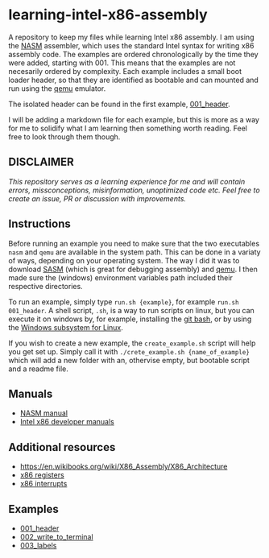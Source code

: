 # learning-intel-x86-assembly

A repository to keep my files while learning Intel x86 assembly. I am using the [NASM](https://www.nasm.us/) assembler, which uses the standard Intel syntax for writing x86 assembly code. The examples are ordered chronologically by the time they were added, starting with 001. This means that the examples are not necesarily ordered by complexity. Each example includes a small boot loader header, so that they are identified as bootable and can mounted and run using the [qemu](https://www.qemu.org/) emulator.

The isolated header can be found in the first example, [001_header](001_header/001_header.md).

I will be adding a markdown file for each example, but this is more as a way for me to solidify what I am learning then something worth reading. Feel free to look through them though.

## DISCLAIMER

_This repository serves as a learning experience for me and will contain errors, missconceptions, misinformation, unoptimized code etc. Feel free to create an issue, PR or discussion with improvements._

## Instructions

Before running an example you need to make sure that the two executables `nasm` and `qemu` are available in the system path. This can be done in a variaty of ways, depending on your operating system. The way I did it was to download [SASM](https://dman95.github.io/SASM/english.html) (which is great for debugging assembly) and [qemu](https://www.qemu.org/). I then made sure the (windows) environment variables path included their respective directories.

To run an example, simply type `run.sh {example}`, for example `run.sh 001_header`. A shell script, `.sh`, is a way to run scripts on linux, but you can execute it on windows by, for example, installing the [git bash](https://git-scm.com/downloads), or by using the [Windows subsystem for Linux](https://docs.microsoft.com/en-us/windows/wsl/install).

If you wish to create a new example, the `create_example.sh` script will help you get set up. Simply call it with `./crete_example.sh {name_of_example}` which will add a new folder with an, othervise empty, but bootable script and a readme file.

## Manuals

- [NASM manual](https://nasm.us/doc/nasmdoci.html)
- [Intel x86 developer manuals](https://software.intel.com/content/www/us/en/develop/articles/intel-sdm.html)

## Additional resources

- https://en.wikibooks.org/wiki/X86_Assembly/X86_Architecture
- [x86 registers](https://www.eecg.utoronto.ca/~amza/www.mindsec.com/files/x86regs.html)
- [x86 interrupts](https://stanislavs.org/helppc/int_table.html)

## Examples

- [001_header](001_header/001_header.md)
- [002_write_to_terminal](002_write_to_terminal/002_write_to_terminal.md)
- [003_labels](003_labels/003_labels.md)
